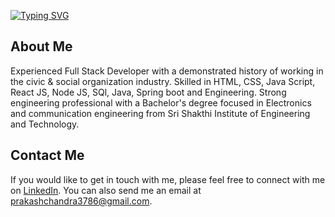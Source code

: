 [![Typing SVG](https://readme-typing-svg.herokuapp.com?font=poppins&size=25&pause=1000&color=F79200&width=435&lines=Hi%F0%9F%91%8B%2C+I'm+Rahul+krishnan;I'm+a+Full+Stack+developer)](https://git.io/typing-svg)

## About Me

Experienced Full Stack Developer with a demonstrated history of working in the civic & social organization industry. Skilled in HTML, CSS, Java Script, React JS, Node JS, SQl, Java, Spring boot and Engineering. Strong engineering professional with a Bachelor's degree focused in Electronics and communication engineering from Sri Shakthi Institute of Engineering and Technology.

## Contact Me

If you would like to get in touch with me, please feel free to connect with me on [LinkedIn](https://www.linkedin.com/in/rahul-krishnan-74358b1ab/). You can also send me an email at [prakashchandra3786@gmail.com](mailto:rahulkrishnanr016@gmail.com).

<!--
https://readme-typing-svg.herokuapp.com/demo/
-->
